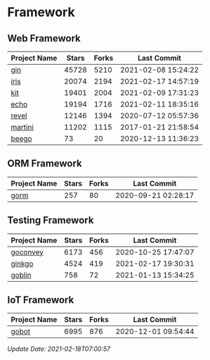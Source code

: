 # Framework

## Web Framework
| Project Name | Stars | Forks | Last Commit |
| ------------ | ----- | ----- | ----------- |
| [gin](https://github.com/gin-gonic/gin) | 45728 | 5210 | 2021-02-08 15:24:22 |
| [iris](https://github.com/kataras/iris) | 20074 | 2194 | 2021-02-17 14:57:19 |
| [kit](https://github.com/go-kit/kit) | 19401 | 2004 | 2021-02-09 17:31:23 |
| [echo](https://github.com/labstack/echo) | 19194 | 1716 | 2021-02-11 18:35:16 |
| [revel](https://github.com/revel/revel) | 12146 | 1394 | 2020-07-12 05:57:36 |
| [martini](https://github.com/go-martini/martini) | 11202 | 1115 | 2017-01-21 21:58:54 |
| [beego](https://github.com/astaxie/beego) | 73 | 20 | 2020-12-13 11:36:23 |

## ORM Framework
| Project Name | Stars | Forks | Last Commit |
| ------------ | ----- | ----- | ----------- |
| [gorm](https://github.com/jinzhu/gorm) | 257 | 80 | 2020-09-21 02:28:17 |

## Testing Framework
| Project Name | Stars | Forks | Last Commit |
| ------------ | ----- | ----- | ----------- |
| [goconvey](https://github.com/smartystreets/goconvey) | 6173 | 456 | 2020-10-25 17:47:07 |
| [ginkgo](https://github.com/onsi/ginkgo) | 4524 | 419 | 2021-02-17 19:30:31 |
| [goblin](https://github.com/franela/goblin) | 758 | 72 | 2021-01-13 15:34:25 |

## IoT Framework
| Project Name | Stars | Forks | Last Commit |
| ------------ | ----- | ----- | ----------- |
| [gobot](https://github.com/hybridgroup/gobot) | 6995 | 876 | 2020-12-01 09:54:44 |

*Update Date: 2021-02-18T07:00:57*